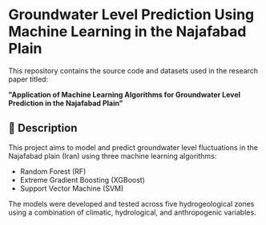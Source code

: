 # Groundwater Level Prediction Using Machine Learning in the Najafabad Plain

This repository contains the source code and datasets used in the research paper titled:

**"Application of Machine Learning Algorithms for Groundwater Level Prediction in the Najafabad Plain"**

## 📘 Description
This project aims to model and predict groundwater level fluctuations in the Najafabad plain (Iran) using three machine learning algorithms:

- Random Forest (RF)
- Extreme Gradient Boosting (XGBoost)
- Support Vector Machine (SVM)

The models were developed and tested across five hydrogeological zones using a combination of climatic, hydrological, and anthropogenic variables.
